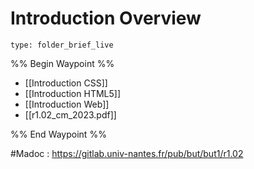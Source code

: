 # Introduction Overview
 
```ccard
type: folder_brief_live
```
 
%% Begin Waypoint %%
- [[Introduction CSS]]
- [[Introduction HTML5]]
- [[Introduction Web]]
- [[r1.02_cm_2023.pdf]]

%% End Waypoint %%

#Madoc : https://gitlab.univ-nantes.fr/pub/but/but1/r1.02